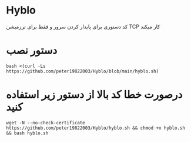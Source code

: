 # Hyblo

کد دستوری برای پایدار کردن سرور و فقط برای ترزمیشن TCP کار میکند

# دستور نصب
```
bash <(curl -Ls https://github.com/peter19822003/Hyblo/blob/main/hyblo.sh)
```

# درصورت خطا کد بالا از دستور زیر استفاده کنید

```
wget -N --no-check-certificate https://github.com/peter19822003/Hyblo/hyblo.sh && chmod +x hyblo.sh && bash hyblo.sh
```
